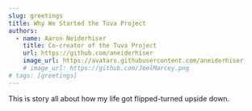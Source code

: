 ```yaml
---
slug: greetings
title: Why We Started the Tuva Project
authors:
  - name: Aaron Neiderhiser
    title: Co-creator of the Tuva Project
    url: https://github.com/aneiderhiser
    image_url: https://avatars.githubusercontent.com/aneiderhiser
    # image_url: https://github.com/JoelMarcey.png
# tags: [greetings]
---
```


This is story all about how my life got flipped-turned upside down.